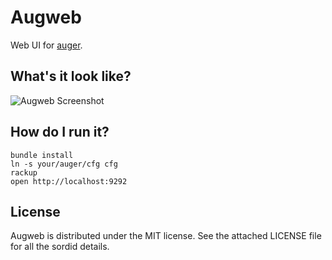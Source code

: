 # Augweb

Web UI for [auger](http://github.com/brewster/auger).

## What's it look like?

![Augweb Screenshot](https://raw.github.com/brewster/assets/master/img/auger/web_screenshot.png "Augweb")

## How do I run it?

    bundle install
    ln -s your/auger/cfg cfg
    rackup
    open http://localhost:9292

## License

Augweb is distributed under the MIT license. See the attached LICENSE
file for all the sordid details.
